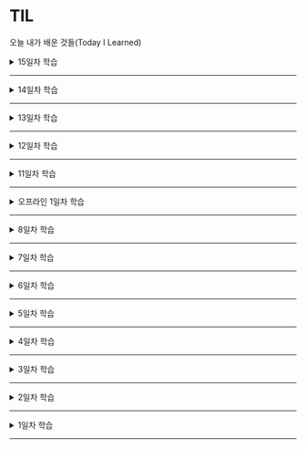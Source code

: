 # TIL
오늘 내가 배운 것들(Today I Learned)

<details>
<summary> 15일차 학습</summary>

# 15일차 과제 진행중

#### 그리드 레이아웃

- 라인기반 위치 설정
  - grid-column-start / grid-column-end / grid-row-start / grid-crow-end
  - grid-column / grid-row / 
    - ex) grid-column: 2/4
    - grid-area ( 속기형 )
    - 마지막의 경우는 음수값을 사용하는 것도 가능
  - grid span 형식 사용 가능
    - ex) grid-column: 3 / span 2;
    - ex) grid-row: span 2 / 4;
  - grid-template-areas : 매우 편하다.



#### 정리사항 / 느낌점
- grid-auto-columns/ grid-auto-rows 는 속기형이 없음
- grid-order의 경우에는 순서를 변경해도 접근성에 문제가 발생하지 않는 경우에만 사용해야 한다.

#### 질문
없음

</details>

---

<details>
<summary> 14일차 학습</summary>


#### 그리드 레이아웃

- CSS 레이아웃의 역사
  1. 테이블 기반 레이아웃
  2. 프레임 기반 레이아웃
  3. 플로트, 포지션 기반 레이아웃
  4. 플랙스 박스 레이아웃( 한 축으로만 설정 가능한 자유도가 낮은 레이아웃 방법, 1차원 )
  5. HTML 마크업 순서와 무관하게 내부에 포함된 자식 아이템을 그리드 내부에 위치시킬 수 있음(2차원) 

- 용어
  - grid container / grid cell
  - grid line
  - grid track 
  - grid cell : 가장 작은 단위
  - grid area
  - grid gutters ( grid-gap 속성으로 제어 )

- display 
  - grid / inline-grid 가 존재

- grid-template-rows, grid-template-columns
  - 공백으로 구분 !
  - 사용가능한 단위 : px, rem, em, %, fr
  - 부모 ( grid-containers ) 에게 적용 가능
  - fr은 비율단위임 ( 그리드 컨테이너 여유공간의 비율이며 calc() 함수를 이용할 수 없다. )

- grid-gap
  - % 를 이용할 경우에는 부모의 크기가 이나라 콘덴츠 영역에 상대적으로 설정됨

- repeat 
  - grid-template-rows, grid-template-columns 에 사용
  - repeat( 반복횟수(양수), 그리드 트랙 리스트(배열, 공백으로 구분) )
  - 예시 : grid-template-rows : repeat(3, 1fr 2fr);

- minmax
  - minmax(최소값, 최대값)
 - 예시1 : grid-template-rows : repeat(3, minmax(20px, auto));
 - 예시2 : grid-template-rows : minmax(30px, auto) repeat(3,1fr );

 - 암시적 row/ column 자동 행/열 길이 설정
  - grid-auto-rows, grid-auto-columns
  - min-content : 최소 컨텐츠를 기준으로 설정
  - fit-content(argument) 사용 가능
  


#### 정리사항 / 느낌점
- 그리드는 candidate recommendation 상태임.
-  그리드 표준 / 비표준 속성을 호환을 위해 autoprefixer 플러그인이 존재함
- float, clear, column, vertical-align 속성은 컨테이너 요소에 적용되지 않음.
- grid 를 사용할때는 firefox 를 이용하자 (디버깅이 쉬움)
- flex 에 마찬가지로 자손이 아니라 직계 자식에게만 적용

#### 질문
없음

</details>

---

<details>
<summary> 13일차 학습</summary>


#### 플렉시블 레이아웃

- flex-items 과 flex-container를 구분해야 한다.
- main-axis(주축) 과 cross-axis(교차축)를 구분해야 한다.
  - flex-start, center, flex-end
- flex-direction 에 따라 주축 / 교차축이 달라진다.
  - row, row-reverse, column, column-reverse (float로는 쉽게 구현할 수 없음 )
- 직속 자식에게만 flex-items 설정됨.
- justify-content : 주축 정렬 
  - flex-start
  - center
  - flex-end
  - space-between
  - space-around
  - space-evenly : 공백이 정확히 일치됨 !

- align-content : 교차축 정렬 
  - flex-start
  - center
  - flex-end
  - space-between
  - space-around
  - stretch : 잡아 당겨 전체를 채우는 방법 ( flex-items 높이를 주지 않은 경우)
- flex-wrap : wrap, nowrap ( 부모의 폭이 자식의 합보다 큰 경우에는 의미 없음)
  - default : nowrap
- flex-shrink : 기본값이 1 이므로 폭에 상관없이 부모컨테이너에 맞춰서 자동으로 줄어듬 ( nowrap 이 기본값)
  - default : 1
- flex-grow : 기본값이 0 이므로  자동으로 늘어나진 않음
  - default : 0

- flex-basis : width 속성 대신에 사용하며, 단위는 % (전체는 100%가 아니고 %의 합인 것 같음, fr의 느낌과 비슷)
  - default : auto
  - auto 값을 가지지 않은 flex-basis와 width(flex-direction: column인 경우 height) 값을 동시에 적용한 경우 flex-basis가 우선합니다.

- order : 속성값을 이용하여 배치 순서를 변경하며 음수도 설정 가능
- align-self : 교차축에 대한 정렬을 자기 자신에게만 사용



#### 정리사항 / 느낌점
- flex-shrink 와 flex-grow 를 한번 더 공부 필요.
- flex-items 에 다시 display: flex 속성을 부여하여 각 아이템들의 상하, 좌우를 사용함.
- 가독성을 위해 단축 속성인 flex-flow, flex 를 이용하자
- align-self 사용해보자

#### 질문
없음

</details>

---

<details>
<summary> 12일차 학습</summary>

# 12일차 과제 진행중

#### 그레디언트

 

#### 정리사항


#### 질문
없음

</details>

---
<details>
<summary> 11일차 학습</summary>


#### 2D 트랜스폼(Transform)

  - 회전 : rotateX(angle), rotateY(angle), rotate(angle) 
    - 회전 축은 transform-origin (default: 50% 50%) 속성으로 변경가능
  - 크기 : scaleX(), scaleY(), scale(x, y)
  - 이동 : translateX(), translateY(), translate(x, y)
  - 비틈 : skewX(), skewY(), skew(x, y)

#### CSS 트렌지션
  - transition-property        트랜지션 속성 : all 이라는 값 가능
  - transition-duration        트랜지션 시간
  - transition-timing-function 트랜지션 타이밍 함수
  - transition-delay           트랜지션 지연시간
  - transition                 트랜지션 속기형 ( 가능하면 속기형이 알아보기 쉽다.)
  
  - timing-function 값은 정해진 값만 사용 가능 
    - 정해진 값 : linear, ease, ease-in, ease-out, ease-in-out
    - 더욱 사양한 곡선을 사용하기 위해선 cubic-bezier 값을 사용해야 함 ( https://matthewlein.com/tools/ceaser )

  - webkit : 크롬, 사파리, 오페라 
  - moz : 파이어폭스

#### 애니메이션(Animation)
  - animation-name             애니메이션 이름
    - 여러 name 속성을 각 class에 매칭시켜 class를 바꿔주면 다른 애니메니션을 동작하게 만들 수 있다.
  - animation-duration         애니메이션 시간
  - animation-timing-function  애니메이션 타이밍 함수
  - animation-delay            애니메이션 지연시간 ( 단위는 s, ms 가능)
  - animation-direction        애니메이션 종료 후, 진행 (순/역)방향 : normal / reverse / alternate /alternate-reverse  가능
  - animation-iteration-count  애니메이션 반복 횟수 (infinite: 무한반복)
  - animation-play-state       애니메이션 재생/일시정지 설정 ( paused : 일시정지, running : 재생)
  - animation-fill-mode        애니메이션 시작 전/종료 후 키프레임 설정 (forwards: 유지, default 값은 none임) 
  - animation                  애니메이션 속기형
 
#### CSS 3D 트랜스폼(Transforms)
  - transform-origin
  - backface-visibility 

  - rotateX()
  - rotateY()
  - rotateZ()
  - rotate3d()

  - translateX()
  - translateY()
  - translateZ()
  - translate3d()

  - scaleX()
  - scaleY()
  - scaleZ()
  - scale3d()

  - skewX()
  - skewY()
  - skew()
 
- 자식 요소를 3D 처리할 부모 요소에 설정
  - perspective : 원근
  - perspective-origin
  - transform-style: preserve-3d (요소의 자식이 3D 공간에 배치)  

#### 정리사항
- 가상 클래스도 클래스이기 때문에 10 point이며 선택자 경합을 고려해야 한다.
- transform 속성의 경우, background 처럼 일부 속성을 바꿀수 없으므로 덮어쓰기를 한다면 모든 속성을 다시 적어주고 변경할 속성만 바꿔야 한다.
- 여러 애니메이션의 animation-name 속성을 각 class에 매칭시켜 class를 바꿔주면 다른 애니메니션을 동작하게 만들 수 있다.
- css로 가능하다면 javascript를 사용하지 않고 css를 사용하자.

#### 질문
없음

</details>

---

<details>
<summary> 오프라인 1일차 학습</summary>

### html5 등장
- content 모델이라는 개념이 등장
  - ul 태그 밑에는 li 태그만 속함
- outline 알고리즘이 이전에는 '암묵적'으로 사용되다가 명시적으로 도입됨
  - 암묵적인 div 태그를 이용하다가, section 태그 이용

### CSS
-  css 에서 가중 중요한 3가지는 상속, 겹침, 우선순위이다. (겹침이 심해지면 성능이슈가 발생함)
- !important 의 경우 동적인 스타일을 부여하는 경우에만 예외적으로 사용해야함

### 정리

- acronym ( 두문자어 ) 태그는 현재 사용되지 않음
- CSS3, CSS4, HTML5 등의 의미는 사실상 마케팅 용어이며 CSS는 현재 모듈단위로 구성되어 버전업데이트 중
- css3test.com 로 현재 사용하고 있는 브라우저의 CSS3 지원률을 파악가능
- header.appHeader 의 형식은 react에서 사용되고 있는 클래스 형식임

- header 와 nav 는 분리하여도 되고, header 안에 nav를 속하게 해도 되나 분리하는 편이 좋음.
- WAI-ARIA 를 간단히 공부하였으며, role 속성을 부여하여 달성함
  - header : banner
  - nav : navigation
  - main : main
  - footer : contentinfo

- 항상 디자인 순서가 마크업 순서가 아니다. 마크업 순서는 논리적인 순서로 진행되어야 함.
  - 예로 들어 회원가입 페이지
  - 디자인 순서 : 아이디 -> 패스워드 -> 로그인버튼 로그인  ->  상태 유지
  - 논리적인 순서 : 아이디 -> 패스워드 -> 로그인 상태 유지 -> 로그인버튼

- CSS 클래스 네이밍은 BEM 방식을 이용한다. ( Camel Case  )
  - 클래스__속성--인터렉션

- 전역 속성 
  - lang, class, id, title, style, data-??
- 모바일을 우선하여 디자인 하는 것이 좋다. (mobile First)



</details>

---

<details>
<summary> 8일차 학습</summary>

# 8일차 아직 진행중

#### 박스모델

- css 의 display 속성으로 지정
- Block : Flow Contents
  - 너비, 높이 지정 가능
  - BOX 종류
    - margin-box   --  외부 공간 박스
    - border-box   --  테두리 공간 박스
    - padding-box  --  내부 공간 박스
    - content-box  --  콘텐츠 공간 박스
    - positon-box 도 존재

- Inline : Phasing Contents
  - 너비, 높이 지정 불가능

- Inline-block 존재




#### 정리사항 / 느낌점
- content, padding, border 모두 색상 적용 가능
- margin 만 음수 설정 가능
- inline box는 좌-우 의 경우 padding, margin은 설정 가능하나, 상하는 불가능(엄밀하게 이야기하면 공간은 설정이 되나 해당 공간이 벌어지지 않는다!)

#### 질문
없음

#### 


</details>

---

<details>
<summary> 7일차 학습</summary>

#### 상속

- 상속 되는 속성(글자색, 글자 디자인에 관련된 것)
    - color, font-size , font-family, letter-spacing, strong

- 상속되지 않는 속성(공간에 관련된 것)
    - outline, margin, border, padding

#### 우선적용 규칙
- 요소 선택자(0,0,0,1) < 클래스 선택자(0,0,1,0) < ID 선택자(0,1,0,0) < 인라인 스타일(1,0,0,0) 
- *, >, +, ~ 등의 콤비네이터와 :not() 가상클래스는 특성에영향을 주지 않는다.
- 아래는 예시(한번씩 눈으로 확인해보자)
    - \* ---- 0000
    - a ---- 0001
    - a.link ---- 0011
    - li:nth-child(2) a:hover ---- 0022
    - .nav:nth-child(2) a:hover ---- 0031
    - #outer a ---- 0101
    - #outer #inner a ---- 0201
    - style="color: tan" ---- 1000
- Q : class 속성 개수가 11개면 id 속성 보다 우선할까요? 
    - A : class 속성 값의 개수가 아무리 많아도 id 속성 보다 중요성이 떨어짐.
    - Importance
    - Specificity
    - Source order

- Typography
    - 폰트에 영향을 주는 속성
        - font-family, font-size, font-weight, font-style, color
        - color 를 표현하는 방법 : color keyword, hex color, rgb color, hsl(180,50%,60%, 1)
    
    - 웹 안전 폰트
        - Arial 고딕(sans-serif)
        - Verdana 고딕(sans-serif)
        - Courier New 코드체(공간이 동일)(monospace)
        - Georgia 명조체(serif)
        - Times New Roman 명조체(serif)
        - Trebuchet MS 명조체(serif)

    - 저작권 없는 폰트 
        - fonts.google.com

    - text 레이아웃 속성

        - line-height 행간 (기본값 : 1.25)
        - letter-spacing 자간 ( 기본값은 : 0)
        - word-spacing 어간 : 단어사이 간격
        - text-align 
        - text-indent 들여쓰기 
        - text-transform : uppercase,  lowercase
        - font-variant: small-caps(대문자는 큰 대문자, 소문자는 작은 대문자), all-small-caps(모두 작은 대문자로 변경) ( 한글은 당연히 적용 안됨)
        - text-decoration : underline overline line-through(\<s>\</s>)
        

        - white-space : nomal -> 기본값
        - white-space : pre -> 입력한 그대로
        - white-space : pre-line -> 들여쓰기만 제거
        - white-space : norwap -> 한줄로 길게 쓰임( 줄바꿈 문자를 인식 안 하는듯?)
        
        - word-break : 단어의 분리를 어떻게 할 것인지 결정
        - word-wrap : 박스의 가로 영역을 넘친 단어 내에서 임의의 분리 여부를 결정하여 불바꿈 관여
        
        - text-shadow : 4px 4px 0px #9bdbde (x, y, blur, spread, color) ( 멀티도 가능함)

#### 정리사항
- !important 가능하면 사용하지 말자.
- 가상 클래스도 클래스이므로 우선적용 규칙에서 "10 point" 적용.
- woff = web open font format 
- line-height 은 가능한 1.5 이상
- 자간보단 어간이, 어간보단 행간이 커야한다.

#### 질문
- 개발을 하다보면 "고객측이 브라우저 확대/축소도 고려해야 하지 않느냐?"고 이야기 할 때가 있습니다. (반응형이 아니라 ctrl 누른 상태에서 마우스 스크롤로 변경하는 브라우저 확대/축소 입니다.)
- 질문 1 : 보통 확대 / 축소에서 문제가 되는 부분은 축소이고, 이때 어디까지 고려하는지 궁금합니다. ex) 90, 80, 75, 67, 50% ..
- 질문 2 : 관련 문제를 해결하면서 저는 이제 font는 rem 단위로 padding, margin 등의 font크기에 영향받는 부분은 em 단위로, line-height 는 1.2같은 비율로 적용하라고 합니다. 혹시 이와같은 방법이 맞는 해결인지 궁금합니다. 아니라면 어떤 부분을 고려해야하는지 궁금합니다.


#### 느낌점
- 크롬 개발자 도구에서 불투명한 css는 상속받은 것이 아니다. (체크가 되어 있어도 적용된 것이 아니다.)

</details>

---

<details>
<summary> 6일차 학습</summary>

#### CSS

- 표준화 단계
    - FPWD	First Public Working Draft
    - WD	Working Draft
    - CR	Candidate Recommendation
    - PR	Proposed Recommendation
    - REC	Recommendation
    - SPSD	Superseded Recommendation

#### 기본 문법

- 구성 : 대상 선택자, 속성, 값, 
- 적용 방식

    1. Internal Style  : html 코드에 직접 작성하는 방식으로 body가 아니라 head 태그에 넣어야 한다. 또한 MIME type은 생략 가능
    2. Inline Style : 요소 내부에 인라인 형태로 작성
    3. External Style link 요소로 사용
    ```html
    <link href="css/style.css" type="text/css" rel="stylesheet"/>
    ```
#### 선택자

- 심플 선택자 
    - 종류 : element type selector, Grouping selector, Universal selector, class selector(단락요소), multi class selector, id selector,  descendant selector

- Attrivute Selector (속성 선택자)
    - img[alt*="css"] 
    ```html
    <abbr alt="htmlcssjavascript" src="love.jpg" >
    ```

    - [shape][title] 
    ```html
    <area shape="" coords="" href="" title="">
    ```

    - 아래는 모두 태그는 관계 없이 작동 ( 정규표현식과 비슷하게 작동)
    ```css
    [href^="http://"] { ... }
    [src$=".svg"]     { ... }
    [src*="phone"]    { ... }
    ```

- 가상 클래스

    - :link         { ... }
    - :visited      { ... } 

    - :hover        { ... }
    - :active       { ... } : 선택시 작동

    - :focus        { ... } : 키보드 속성
    - :focus:hover  { ... }
    - :focus:active { ... }

    - :first-child  { ... }
    - :last-child   { ... }
    - :nth-child(n) { ... } : even, odd 사용 가능, n은 1이 아니라 10터 시작됨.
    https://developer.mozilla.org/ko/docs/Web/CSS/:nth-child
    - :lang(ko)     { ... } : 보통 font 변경시 사용

- 가상 요소 선택자(Pseudo Element)
  - :: 2개가 가상 요소
  - 종류
    - ::first-letter {...}
    - ::first-line {...}
    - ::before {...}
    - ::after {...}
  
#### 정리사항
- 네트워크 탭으로 css 불러왔는지 확인하고 파일 이름이 붉은색이면 이상 상태
- user agent stylesheet 는 웹브라우저가 기본적으로 제공하는 것
- abbr 태그를 사용하고 그때 title 속성으로 툴팁을 사용
- class 의 경우 속성 선택자를 사용하면 정확히 일치되지 않거나, 순서가 바뀐경우 인식을 못한다. 항상 class 선택자를 사용하자. 

    ```html
    <p class='note box'></p> <!-- 불일치 -->
    [class="note"] {...} 
    <p class='box note'></p> <!-- 불일치 -->
    [class="note box"] {...}
    ```
- html 과 다르게 css는 대소문자 구분
- parent:nth-child(n) : 부모의 n번째 자식이라는 의미
- element:nth-of-type(n) : 같은 유형(element)의 n번째 형제라는 의미
 
  
#### 질문

- 개인적으로 before/ after 이용해서 원이나 삼각형을 문장 앞에 사용하곤 했었는데, 실제로 권장되는 건지 궁금합니다.
  ```css
  .p-tag::before{
     content: '';
     display: inline-block;
     width: 15px;
     height: 15px;
     -moz-border-radius: 7.5px;
     -webkit-border-radius: 7.5px;
     border-radius: 7.5px;
     background-color: black;
  }
  ```

- SCSS를 배워서 실무에 적용하려고 하는데, 강사님은 Less 나 SCSS를 사용하시는지 궁금합니다.

#### 느낌점
- pseudo : 논문에서 자주 보이지만 가볍게 넘어갔던 용어인데, p가 묵음이라 "수도 코드", "의사 코드" 라고 사용되는 듯.
- "가상 요소"와 "가상 클래스"를 구분없이 가상클래스라고 부르고 있었는데 확실히 구분해야겠다. ( :은 가상 클래스, ::가상요소)

</details>

---


<details>
<summary> 5일차 학습</summary>

#### 인터랙티브 요소

- details 요소
  - ( 각주는 적합하지 않고 \<a>을 이용해 해쉬를 이용해 하단의 id값과 연결 )
  - open 속성을 사용하면 기본적으로 펼쳐서 사용됨
  - summary 요소와 함께 사용

- dialog
  - open 속성을 사용하면 기본적으로 펼쳐서 사용됨
  

#### 스크립팅 요소들

- type 존재하나 html5에서는 생략 가능
- src 속성을 이용해 .js 코드를 불러올 수 도 있음.
- \<style> 태그를 이용해 css코드 작성
- link 태그를 이용해 css코드도 불러올 수 있음.
```html
<link rel="stylesheet" href="css/app/css">
```

- noscript ( 크롬 디버깅 설정에는 disable javascript 뿐만 아니라 다양한 설정값이 존재 )
- canvas 

#### 유저 인터랙션 속성

- hidden ( 모든 html 요소에 가능)
- 기본적으로 포커스 가능한 요소들 (참고: https://allyjs.io/data-tables/focusable.html)
  - 폼 컨트롤 요소들           : input, button, textarea, select 등
  - href 속성을 가진 요소들     : a, area
  - controls 속성을 가진 요소들 : video, audio
- tabindex 
  - 1이상 : 탭 포커스 순서를 설정한다.
  - 0 : 포커스를 가지지 않는 요소에 부여함 ( ex \<div>)
  - -1 : 포커스를 가진 요소들을 제외함

- accesskey 속성
  - 모든 HTML 요소는 accesskey 속성을 가질 수있다. 속성 값은 키보드 단축키로 설정된다.
  - 하지만 accesskey 속성의 단축키는 브라우저와 운영체제 플랫폼에 의존하고 있어 운영체제마다 사용자 경험이 달라진다. 쉽게 말해 Windows 사용자와 Mac OSX 사용자가 사용하는 단축키는 달라진다. (iPhone과 Android 사용자 경험이 다른 것처럼)
  - [브라우저 × 운영체제 플랫폼]
  - Windows
    - Chrome  : Alt + 단축키
    - IE      : Alt + 단축키
    - Safari  : Alt + 단축키
    - Opera   : Alt + 단축키
    - Firefox : Alt + Shift + 단축키
  - Mac OSX
    - Chrome  : Control + Alt + 단축키
    - Safari  : Control + Alt + 단축키
    - Opera   : Control + Alt + 단축키
    - Firefox : Control + 단축키
  - Linux
    - Chrome  : Alt + 단축키
    - Opera   : Alt + 단축키
    - Firefox : Alt + Shift + 단축키

  [사용 예시]
  ```html        
  <button type="button" class="button is-collect" accesskey="C" onclick="collect()"> 수집</button>  
  ```


- draggable 속성
  - MDN 문서를 보니 draggable 은 Boolean이 아니라 enumerated 이기 때문에 ture, false 를 반드시 적어야 한다고 적혀있다. 열거형 이라는 것이 enum같은 것으로 추정되는데 구체적인 설명이 없어서 암기해야겠다.

#### 문서 메타데이터 요소들

- 문서의 제목과 스타일시트, 스크립트 링크 또는 선언을 포함하는 문서의 일반적인 정보(메타데이터)를 제공한다. 대부분 브라우저는 마크업에서 <head> 요소가 생략될 경우, 자동으로 <head> 요소를 생성하지만 일부는 그렇지 않다.

- 자동으로 <head> 요소를 생성하지 않는 브라우저 환경
  - Android <= 1.6
  - iPhone  <= 3.1.3
  - Opera   <= 9.27
  - Safari  <= 3.2.1.
  - Nokia 90

- title : 브라우저의 타이틀 바(Title Bar)나 페이지 탭에 보여지는 문서의 제목을 정의. 텍스트만 포함할 수 있으며 포함된 태그들은 해석되지 않음.

- 속성들을 일일이 설명하지 않고 아래의 예시 코드로 표현함
  ```html
  <!DOCTYPE html>
  <html lang="ko-KR">
    <head>
      <meta charset="UTF-8">
      <title>HTML 메타데이터(Metadata) 요소들</title>
      <meta name="application name" content="어플리케이션 이름 정의">
      <!--웹 페이지에서 실행중인 웹 애플리케이션 이름 정의. 
      간단한 웹 페이지는 application-name 메타를 정의해서는 안됨. -->
      <meta name="description" content="웹페이지 내용을 요약해서 기술">
      <meta name="keywords" content="웹페이지의 주요 키워드를 콤마(,) 로 구분하여 작성.">
      <meta name="author" content="웹페이지 제작자">
      <meta name="robots" content="index">
      <meta name="viewport" content="width=device-width,  initial-scale=2">
    </head>
    <body>
    </body>
  </html>
  ```
- \<base> 요소를 이용하여 href 의 base주소를 설정가능하다.
- \<link> 요소를 이용해 css을 가져올 때 title을 부여하여 스타일을 변경할 수도 있는데 크롬에서는 불가능하다.




  
#### 질문
- hidden 속성과 css 의 "display : none" 시각적 효과는 비슷한데 어떤 차이가 있는지 궁금합니다.


#### 느낌점
- meta태그에서 "application-name" 은 간단한 웹 페에지는 적용할 수없다고 하였는데, 여기저기 찾아보니 gmail.com 에 application-name 이 적용되어 있다. 

- \<style>에서 scoped 는 대부분의 브라우저에서 지원되지 않는 기능이라고 설명들었다. 다만 vue.js를 주로 쓰는 나에게는 매우 친숙한 속성값이다.

- details, summary의 경우는 TIL 과제를 하며 다른사람들의 과제를 참고하다가 다른 분들이 일자별로 details 태그를 이용하며 분리하는 것을 보고 따라하며 배웠다.

- 항상 다이얼로그는 div요소를  z-index, display: none, position: absolue 등의 css 와 js를 이용해 만들었는데, \<dialog> 태그가 있었다니 다음에 사용해봐야겠다.

- 논리적인 흐름이 중요하다. markup의 순서 즉 먼저 등장하는 것이 우선시된다. 그러므로 img요소의 tabindex 요소를 0이 아닌 양수로 주는 것은 권장되지 않는다.

- 접근성 관점에서 웹페이지 내 "드래그앤드드롭"을 구현하면 마우스없이 키보드로도 가능하게 해야한다.

</details>

---

<details>
<summary> 4일차 학습</summary>

#### 테이블 요소

- table은 항상 제목(caption) 을 가진다. ( MDN 사이트을 보니 선택인듯)
- table, caption, column, th, dh, tr, colspan,
- 전맹 시각자의 경우 table은 매우 이해하기 어렵기 때문에 구조화를 잘해야 한다.
- table 의 border 속성은 표현이라 사용이 권장되지 않는다. (가능한 표현은 css을 통해서 해야한다.)
- 가장 좋은 테이블 디자인은 단순해서 이해하기 쉽게 만드는 것이며 테이블 내 테이블을 중첩해서는 안된다. 
- 테이블을 레이아웃(배치) 목적으로 사용해서는 안된다. 
- 테이블 내용이 복잡하여 설명이 필요하다면 아래 두가지 방법 중 하나를 선택 해야한다. 
  - 1. aria-describedby 속성으로 표에 대한 자세한 설명단락의 id와 연결시킨다.
    ```html
    <p id="compare-shoes-table">테이블 내용에 대한 설명 블라블라~</p>
    <table aria-describedby='compare-shoes-table'>
      <caption>성인 남성 운동화 사이즈표</caption>
      <tr>
        <th></th>
        <th></th>
        <th></th>
        <th></th>
        <th></th>
      </tr>
      <tr></tr>
      <tr></tr>
    </table>
    ```
  - 2. \<figure> 요소에 aria-labelledby 속성을 사용해 제목(caption과 연결시킨다.)
  
    ```html
    <figure aria-labelledby="compare-shoes-table">
    <p >테이블 내용에 대한 설명 블라블라~</p>
    <table>
      <caption id="compare-shoes-table">성인 남성 운동화 사이즈표</caption>
      <tr>
        <th></th>
        <th></th>
        <th></th>
        <th></th>
        <th></th>
      </tr>
      <tr></tr>
      <tr></tr>
    </table>
    </figure>
    ```  
    
- th 요소
  - 테이블 셀 제목(header cell in a table)으로 행(tr) 내부에 포함되어야 한다.
  - 속성
    - scope: 행(row) 또는 열(col), 행그룹(rowgroup), 열그룹(colgroup)의 제목임을 명시
    - abbr: 제목이 길어 축약(Abbreviation)이 필요할 때 사용
    - colspan: 열(column)을 그룹 지을 때 사용
    - rowspan: 행(row)을 그룹 지을 때 사용 (보통 1행 1열)

- td 요소
  - 테이블 셀 내용(data cell in a table)으로 행(tr) 내부에 포함되어야 한다.
  - 속성
    - colspan: 열(column)을 그룹 지을 때 사용
    - rowspan: 행(row)을 그룹 지을 때 사용
    - headers: 셀 제목을 하나 이상 연결하여 읽기 용이하도록 구성할 때 사용, 스크린 리더가 순서대로 읽음.
    
- thead 요소
  - 테이블 행 블록(row block) 내에 제목 열 그룹(column headers)으로 구성할 경우 사용한다. 
  - 선택적(option)으로 사용한다. (필수 아님)

- tbody 요소
  - 행 블록 내에 테이블 데이터로 구성할 때 사용한다. 
  - 선택적(option)으로 사용한다. (필수 아님)
  - 기본적으로 브라우저가 알아서 묶어만들어주기도 함

- tfoot 요소
  - 행 블록 내에 열 요약(column summaries)로 구성할 때 사용한다. 
  - 선택적(option)으로 사용한다. (필수 아님)

- col 요소
  - 테이블 열(column)을 하나 이상 묶고자 할 때 사용한다.
  - 일반적으로 colgroup 요소 내부에 포함시킨다.
  - 선택적(option)으로 사용한다. (필수 아님)
  - 속성
    - span: 열 묶음 개수 설정

- colgroup 요소
  - 테이블 열(column) 그룹을 만들고자 할 때 사용한다.
  - 내부에 col 요소를 포함하거나, 포함하지 않을 수 있다.
  - 선택적(option)으로 사용한다. (필수 아님)
  - 속성
    - span: colgroup 요소가 col을 포함하지 않을 경우, 열 묶음 개수 설정    

#### form , input , button 등의 폼 요소

```html
<form action="https://formspree.io/your@email.com" method="POST">
  <label>이름 <input type='text' name="user_name"  placeholder="이민주" maxlength='4'></label>
</form>
``` 
- name : 서버에 값을 전송할 때 사용됨
- label 태그의 for 속성 유무
  - for 속성을 사용하지 않으면 \<label>태그 내부에 \<input> 사용
  - for 속성을 사용하면 \<label> 과 \<input>을 분리 가능 => 다만 이때에는 반드시 label태그의 for 속성과 input 태그의 id 속성이 동일해야함
    ```html
    <form action="https://formspree.io/your@email.com" method="POST">
      <label for='_user_name'>이름 </label>
      <input type='text' _id="_user_name" name="user_name"  placeholder="이민주" maxlength='4'>
    </form>
    ```

- input
  - 속성
    - name
    - placeholder
    - value : 실제 값
    - readonly : 읽기 전용
    - required : 필수 입력 사항
    - disabled
    - minlength
    - maxlength
    - list
  - type
    - text
    - password
    - checkbox
    - radio : label 로 묶으면 레이블을 클릭해도 선택이 된다. default의 의미로 checked 속성 추가가능하며 반드시 name값이 동일해야 한다.
    - file : File 전송시에 from 요소의 enctype="multipart-formdata" 을 추가 및 method는 POST 설정.
    - submit : button 태그를 사용하지 않고 input 태그로 사용. 이때 value 속성으로 text 입력
    - button 
    - image : image 타입을 이용해 이미지 버튼을 만들 수 있음.
    - reset
    - hidden : 사용자에게 보여지지 않고 데이터 전송
    - search : x 표시 가능
    - url : datalist 요소( option 태그도 )를 이용하여 list 속성을 통해 listing 가능
    ```html
    <p>
      <label> 이동할 웹주소<input list="url_ex" type="url" name="user_url" ></label>
      <datalist>
        <option value="http://naver1.com"></option>
        <option value="http://naver2.com"></option>
        <option value="http://naver3.com"></option>
        <option value="http://naver4.com"></option>
      </datalist>
    </p>
    ```
    - tel : 전화번호도 datalist 사용가능
    - email
    - date
    - month
    - week
    - time
    - datetime-local
    - number : min, max, step(한번 올릴 때 마다 단위), value로 초기값 설정 가능
    - range : min, max, step(한번 올릴 때 마다 단위), value로 초기값 설정 가능
    - color : value 을 통해 초기값 설정 가능

- datalist
  - 데이터 목록 요소 컨테이너 컨트롤.
  - 내부에 \<option> 요소를 사용해 항목을 만든다.

- button
  - 버튼 폼 컨트롤로 사용자의 인터랙션을 받아 액션을 트리깅(방아쇠) 처리함.
  - contents 값으로 "생성 버튼" 이런식으로 넣으면 안됨 => 스크린리더가 버튼태그를 버튼으로 읽으므로 "생성 버튼 버튼" 으로 읽음
  - type
    - submit
    - button : 일반 버튼
    - reset : 초기화
    
  ```html
  <button type="submit"></button>
  ```



- select, option, optgroup
  - 드롭 다운 메뉴(옵션을 선택 할 수 있는) 컨트롤을 말함. 내부에 \<option> 요소를 포함하여 사용자에게 선택할 수 있도록 한다. \<option>을 묶어 그룹으로 만들고자 한다면 \<optgroup> 요소를 사용하고, label 속성을 사용해 그룹 이름을 설정한다.
  
  - select
  - 속성
    - name
    - multiple
    - disabled
    - required
    - size

  - option
    - \<select>, \<datalist>, \<optgroup> 내부에 포함 가능한 컨트롤로 항목을 만드는데 사용됨.
    - 속성
      - value
      - selected
      - label
      - disabled
      
  - optgroup
    - \<option> 컨트를을 그룹지을 때 사용됨.
    - 속성
      - disabled
      - label
  ```html      
  <p>
    <label for="user_hobby">취미</label>
    <select name="user_hobby" id="user_hobby" required>
      <option value="0">없음</option>
      <optgroup label="구기종목">
        <option value="1" selected>축구</option>
        <option value="2" label="basketball" disabled>농구</option>
      </optgroup>
      <optgroup label="문화생활" disabled>
        <option value="3">독서</option>
        <option value="3">영화관람</option>
      </optgroup>
    </select>
  </p>
  ```

- textarea
  - 멀티라인 일반 텍스트 편집 컨트롤을 말한다.
  - type
    - name
    - placeholder
    - rows : 높이
    - cols : 글자의 개수
    - readonly
    - required
    - disabled
    - minlength
    - maxlength
  - css
    - resize : none 속성으로 UI 변경할 수 없도록 만듬.

  ```html
  <div>
    <label for="user_comments">코멘트</label>
    <p>
      <textarea name="user_comments" id="user_comments" cols="24" rows="5">남기고 싶은 말을 작성해주세요<textarea>
    </p>
  </div>
  ```

- fieldset
  - 하나 이상의 폼 컨트롤을 그룹화 하는데 사용됨.
  - 속성    
    - name
    - disabled
- legend
  - \<fieldset> 컨트롤의 레이블(이름)을 설정하는 컨트롤.

  ```html
  <fieldset name="user_acount">
    <legend>사용자 계정</legend>
  </fieldset>
  ```

- output
  - 계산된 결과를 출력하는 컨트롤.
  - 속성
    - name
    - for
      
  ```html        
  <form oninput="result_sum.value = parseInt(n1.value + n2.value, 10)">
    <p>
      <input type="number" name="n1" value="4"> +
      <input type="number" name="n2" value="10"> =
      <output name="result_sum">14</output>
    </p>
  </form>
  ```
- progress
  - 작업의 완료 진행 상황을 표시하는데 사용되는 컨트롤.
  - 속성
    - value
    - max
  

  ```html
  <progress value="10" max="100">10%</progress> 
  <!-- 아직 10% 라는 content가 반영 안됨 -->
  ```
- meter
  - 알려진 범위 내에서의 스칼라 측정 또는 분포 비율을 나타내는 컨트롤. (게이지(gauge)라고도 불림)
      디스크 사용 현황, 쿼리 결과의 관련성, 특정 후보에 대한 투표율 등이 해당됨.
  - 속성
    - value
    - min
    - max
    - low
    - high
    - optimum

  ```html
  <meter value="20" min="5" max="40">20</meter>
  <!-- 아직 20 이라는 content가 반영 안됨 -->
  ```
  
#### 질문
없음

#### 느낌점
form과 관련된 많은 타입들을 배웠다.
또한 가장 좋은 테이블 디자인은 단순해서 이해하기 쉬운 디자인이라는 것 ! 그리고 테이블 내 테이블을 중첩해서는 안된다는 말을 기억해야겠다.

</details>

---


<details>
<summary> 3일차 학습</summary>

#### 컨테이너 요소

- 적절한 시맨틱 요소가 없을때만 div, span 사용
- div
  - div : division 의 약자
  - block 컨테이너 (html5 에서는 flow)
  - block 요소( h1~6, p, blockquote, section )

- span
  - 인라인 요소( a, strong, em, b, i )
  - 인라인 요소는 블록요소를 감쌀 수 없다.



#### 텍스트 레벨 요소


- 아래 첨자 : \<sub>  subscript text 
- 위 첨자 : \<sup>  superscript text ( ex) 각주 )
- 텍스트 하이라이트 : \<mark>
- 축약어 : \<abbr> Abbreviation
- 취소선 : \<s> strikethrough 
- 시간 /날짜 요소 : \<time> 기계가 이애할 수 잇는 형태로 날짜나 시간을 나타냄


#### 그룹핑 요소

- address 
  - 조직의 정보

```html
<address>
  서울특별시 강남구 삼성로 648 SM ENTERTAINMENT
  Communication Center 대표전화 <a href="tel:+82262409800">02 6240 9800</a>   
  대표 : 한세민, 남소영 사업자번호 <a href="https://goo.gl/XqFuCC">114 81 63109</a> 
  <small>Copyright©2013 SM ENTERTAINMENT Co., Ltd. ©All rights reserved.</small>
</address>
```

- pre ( preserved 의 약자이며 code 의 경우 \<code> 이용) 
  - 이메일, 빈줄이 표시된 단락, 아스키코드
  - 컴퓨터 코드, 출력, 키보드 블록을 나타내기 위해 pre 요소는 code, samp, kbd 요소와 함께 사용 가능

```html
<pre>
____  ∧ ∧
   |＼ /(´～`)＼&lt변화구
   |　|￣￣￣￣￣|
   |　|＝みかん＝|
 ＼|＿＿＿＿＿|
</pre>
<pre>
<p>다음은 패널(Panel) 생성자 함수(Constructor Function) 입니다.</p>
function Panel(element, canClose, closeHandler) {
  this.element = element;
  this.canClose = canClose;
  this.closeHandler = function () { if (closeHandler) closeHandler() };
}
</pre>
```




#### 임베디드 요소

- embed, object, param 는 자주 사용되지 않음

- picture
  - source, img 모두 가능하다.
  - img를 포함하는 컨테이너 요소이며 모던 브라우저에서는 다양한 디바이스에 대응하기 위해 source 요소를 사용가능하다.

```html
<picture>
  <source srcset='media/image1~~~' type='image/png' media="(min-width:900px)">
  <source srcset='media/image2~~~' type='image/png' media="(min-width:600px)">
  <img src='media/image3~~~' alt='웃는 고양이'>
</picture>
```

- video
  - 속성으로 src, poster, preload, controls, autoplay, loop, muted 존재 
```html
<video
  src='media/video/~~'
  poster='media/~~.png'
  controls autoplay loop muted>
  <p>
    HTML5 <code>video</code> 요소를 지원하지 않는 구형 웹브라우저를 사용중입니다.
    <a href='http://outdatedbrowser.com/ko'>최신형 브라우저로 업데이트</a> 하세요.
  </p>
</video>
```

- Audio
  - control 속성이 없으면 audio control이 기본적으로 보이지 않음.
  - 아래 코드는 figcaption 내부에 audio태그를 넣고 width를 동일하게 하여 디자인된 화면을 구성 (control의 가로폭이 300px )
  - https://caniuse.com/#search=mp3 ( 결론적으로 mp3, mp4 를 사용하면 되므로 더이상 내부에 source 를 이용해 다양한 포멧을 사용할 필요 없음.)

```html
<figure>
  <img src='media/image/~~~.png alt='비행기' width='300' height='300'>
  <figcaption>
    <audio src='media/~~~.mp3' controls>
      <p>
        HTML5 <code>video</code> 요소를 지원하지 않는 구형 웹브라우저를 사용중입니다.
        <a href='http://outdatedbrowser.com/ko'>최신형 브라우저로 업데이트</a>  하세요.
      </p>
    </audio>
  </figcaption>
</figure>
```

- track
  - video, audio 안에서  사용
  - 다국어도 사용 가능 ( default 가능)
  - vtt = video text track 웹표준 자막 포멧

```html
<video src='media/video/~~' controls >
  <track kind='subtitles' src='~~.ko.vtt' srclang='ko' label='한국어'  default>
  <track kind='subtitles' src='~~.ko.vtt' srclang='en' label='영어'>
  <track kind='subtitles' src='~~.ko.vtt' srclang='ja' label='일본어'>
    
</video>
```

- iframe
  - src             - 프레임 소스 설정
  - width           - 프레임 너비 설정
  - height          - 프레임 높이 설정
  - allowfullscreen - 프레임 전체화면 설정
  - frameborder='0' - 프레임 테두리 설정
  - allow - 허용 시켜줄 대상 ( allow="autoplay; encrypted-media" )
  - 구글 맵, 네이버맵 등 시간이 날때 직접 해봐야겠다.

- map 요소
  - 이미지 맵 좌표 생성: https://www.image-map.net/
  - 이미지 맵(클릭 가능한 링크 영역)을 정의하기 위해 \<area>와 함께 사용됨.

- area 요소
  - 이미지의 핫스팟 지역 정의, 하이퍼링크 설정. 내부에서만 사용 가능.
  - shape    - 핫스팟 모양 설정
  - coords   - 모양의 좌표 값 설정
  - href     - 하이퍼링크 주소 설정
  - target   - 새 창(탭) 열림 설정
  - alt      - 대체 텍스트 설정
  - hreflang - 연결된 페이지의 언어 속성 설정
  - download - canvas 데이터 다운로드 설정

```html
<img src="products-map.jpg" alt="제품 모음" usemap="#products-map">
<map name="products-map">
  <area
    shape="circle"
    coords="200,250,25"
    hreflang="en-GB"
    href="another.html"
    alt="Another Page"
    target="_blank">
</map>
```


#### 질문
없습니다. 

#### 느낌점
- 오늘은 매우 관심있는 주제가 많았다.
- 예전의 보안이슈로 iframe 이야기를 많이 들었는데 제대로 다시 공부해봐야겠다.
동영상 업로드 기능이나 실시간 스트리밍 서비스 관련하여 video 태그를 좀더 살펴보고 싶다. 
- map 요소라는 것이 있는지 처음 알았다. 비슷한 기능을 구현하기 위해 자바스크립트와 - - div를 이용해서 구현했었는데, 앞으로는 map요소를 사용해야겠다.
항상 느끼는 canvas에 비해 svg의 가장 큰 장점은 css, javascript를 적용 가능하다는 점이다.
</details>

---

<details>
<summary> 2일차 학습 </summary>

- href 의 #, #top은 최상단이며 보통 id를 사용 (다만 습관적으로 id 사용에 거부감이 존재)

- a태그 모질라 페이지를 보니 모르는 부분이 많다. 나중에 자세히 봐야겠다.
  
  a 요소는 사용자의 보안과 개인정보에 중요한 영향을 줄 수 있습니다. Referer 헤더: 개인정보와 보안 고려사항 문서에서 자세한 내용을 알아보세요.
  
  target="_blank"를 rel="noreferrer"와 rel="noopener" 없이 사용하면 웹사이트가 window.opener API 악용 공격에 취약해집니다. (취약점 설명).
  
  onclick 이벤트
  앵커 태그의 href를 "#"이나 "javascript:void(0)"으로 지정해 페이지 새로고침을 막고, click 이벤트 처리기를 등록해서 가짜 버튼을 만드는 방식으로 남용하는 경우도 많습니다.
  이런 가짜 href 값은 링크를 복사하거나 드래그할 때, 링크를 새 탭이나 새 창에서 열 때, 즐겨찾기에 추가할 때와 더불어 JavaScript를 불러오는 중일 때, 오류가 발생했을 때, 아니면 JavaScript를 비활성화했을 때 예측하지 못한 동작을 하게 만듭니다. 또한 스크린 리더 등 보조 기술에도 잘못된 의미를 전달합니다.

  \<button\> 을 대신 사용하세요. 하이퍼링크에는 진짜 URL로의 내비게이션만 사용하면 됩니다.
  https://www.jitbit.com/alexblog/256-targetblank---the-most-underestimated-vulnerability-ever/

- 설명 
  -설명 목록(dl : description List) =  용어(dt : term) + 해당 용어에 설명내용(dd : description)
태그 속성에 값에 넣는 문자는 entitycode 로 할 필요 없음
img에 title 속성을 통하여 툴팁 가능

- 인용과 줄바꿈
인용 : \<q\> quotation ( cite 속성 사용 가능)
인용단락(긴 인용문) : \<blockquote\> blockquote
출처 : \<cite\> citation
\<br\>은 linebreak 용도로 사용하고 두번사용해서는 안됨.
 

- 어휘 요소들
  - 아래 두가지를 구분해야 함 (즉 bold 가 의미적으로 강조가 아니다.)
  - 1)강조 : sematic
  - 2)표현적인 목적 : Non sematic
  - \<strong\> 중요성, 심각성 , 긴급성


- 섹션 메인
\<body\> ( root section 이라고 부름)  
\<body\>  
\<header\> :  \<nav\> 
\<main\> : \<aside\>, \<section\> ( 큰 카테고리 분류, section 안에는 \<article\> 을 이용해 다시 분류) 
\<footer\> :  저자, 링크, 저작권 정보

- section
섹션요소는 일반적인 컨테이너 요소(단순 Grouping을 우한 목적)가 아니며, 문서개요에 명시적으로 나열할 수 있는 컨텐츠에만 적합  
=> 일반적인 컨테이너 요소는 div, span 사용, 반드시 목차에 해당되는 컨텐츠에 적합
반드시 헤딩(h1~h6) 요소가 필요
일반적인 섹션을 의미(소개, 뉴스 항목들, 연락처 정보)

- article
헤딩(h1~h6) 요소가 필요 
독립적인 섹션을 의미( 잡지, 신문, 에세이, 보고서 , 블로그, 기타 소설미디어...)
<참고>
article 내부에 section을 포함할 수도 있고, section 내부에 article을 포함 할 수도 있다.
콘텐츠가 사이트에 포함된 독립적인 섹션의 성향이 크다면 section 요소 대신 article 요소를 사용하는 것이 좋다. 

- aside :웹사이트의 사이드바에 해당되는 부 콘텐츠 섹션을 말한다.
- nav : 다른 페이지로 이동하는 링크 또는 사이트 내 탐색 링크를 포함하는 섹션 요소이다.
<참고>
내용을 쉽게 이해할 수 있도록 nav 요소 내부에는 비순차 목록(ul)을 사용한다. 
사이트의 모든 링크를 nav 에 포함하는 것은 아니며, 주로 사이트를 탐색하는 링크를 포함한다. 
사이트 하단에 위치한 링크는 footer요소로도 충분하다. 

- main
  - main 요소는 섹션요소가 아니며, main은 반드시 1개만 보여져야 하므로, hidden 속성을 이용해야 한다. 
```html
  <main> </main>
  <main hidden> </main> 
```
  - <참고>
  - article, section, aside, nav 는 main요소를 자식으로 포함할 수 없다. 
  - 반대로 main요소는 섹션(article, section, aside, nav)요소들을 포함할 수 있다. 
  - main 내부에는 header, footer 요소를 직접적으로 포함하지 않는다. (섹션 내부에  - footer와, header을 넣는다.)
  - body 안에는 직접적으로 header, footer 요소를 직접적으로 포함 가능.



#### 질문
1. 시멘틱 태그가 너무 많아 실제로 적용시키기 쉽지 않을 것 같습니다. 시멘틱 태그도 꼼꼼히 작성하는 것을 웹 표준, 웹 접근성(?) "준수"라고 표현하는 것 같은데 실제 웹사이트가 웹 표준이나 접근성이 지켜지지 않을 경우 어떤 불이익이 있는지 궁금합니다. 

#### 느낌점
과제가 많이 늦었습니다!

</details>

---
<details>
<summary> 1일차 학습 </summary>

- h : heading 의 약자 
- p : paragraph 의 약자
- head 태그안의 title 태그를 이용해 페이지 제목 설정 가능
- meta
charset="utf-8" 로 인코딩 설정 가능
또는 document.characterSet 으로 html 파일의 인코딩 확인
meta 태그의 경우 contents가 없으므로 닫는 부분이 없음( Empty Element)

- title 속성이 존재함 (처음봤는데, 시간날때 다시 읽어봐야겠다.)
http://blog.hivelab.co.kr/%EA%B3%B5%EC%9C%A0-title-%EC%86%8D%EC%84%B1%EC%9D%98-%EB%B0%94%EB%9E%8C%EC%A7%81%ED%95%9C-%EC%82%AC%EC%9A%A9%EB%B0%A9%EB%B2%95/
https://nuli.navercorp.com/sharing/blog/post/1132934 ( 사용하지 말라는 의견 )

- html 기본 골격 
반드시 html 안에는 head와 body만 존재하고 표준을 위해 doctype 설정.
또한 대부분의 태그는 소문자이나 doctype의 경우는 대소문자 관계없음.
document.doctype 로 확인 가능

``` html
<!doctype html>
<html>
  <head></head>
  <body></body>
</html>
```

- 언어 : 해당 언어로 음성 출력 가능
``` html
<html lang="ko-KR"> 대한민국의 한국어 
```
|언어|코드|
|---|---|
|한국어|ko|
|영어|en |
|일본어|ja|
|스페인어|es|

- image
alt : alterate text 의 약자 (오류가 발생한 경우 이미지 대체 또는 전맹시각장애자를 위한 접근성준수)

- figure, figcaption 
표, 차트, 이미지를 감싸서 사용

- entitycode
https://entitycode.com/#common-content
https://soye0n.tistory.com/196 (한자 사용 방법, 한글 폰트는 불가능)

- ul , ol 은 반드시 li 요소만 감쌀수 있다. (생각보다 신경쓸게 많다.)

#### 질문
없음

#### 느낌점
- 나머지 영상도 간단히 살펴보았는데, 내가 모르는 태그나 매우 많았다. 알고 안쓰는 것과 몰라서 안쓰는 것은 큰 차이니 열공!!
- 항상 영어문서만 봤었는데, mdn한글 문서도 보니 번역이 잘되어 있네, 기계번역이 아닌것 같다.

</details>

---